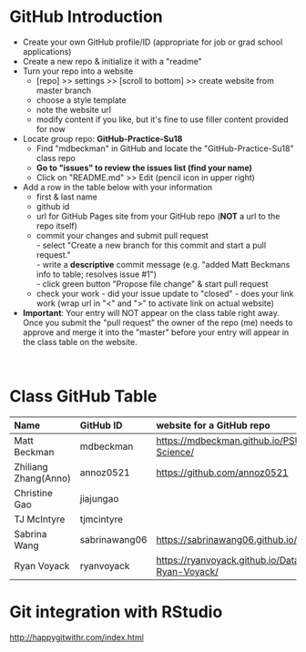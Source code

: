# GitHub Introduction


- Create your own GitHub profile/ID (appropriate for job or grad school applications)  
- Create a new repo & initialize it with a "readme"   
- Turn your repo into a website  
    - [repo] >> settings >> [scroll to bottom] >> create website from master branch  
    - choose a style template 
    - note the website url  
    - modify content if you like, but it's fine to use filler content provided for now  
- Locate group repo: **GitHub-Practice-Su18**
    - Find "mdbeckman" in GitHub and locate the "GitHub-Practice-Su18" class repo
    - **Go to "issues" to review the issues list (find your name)**
    - Click on "README.md" >> Edit (pencil icon in upper right)
- Add a row in the table below with your information   
    - first & last name  
    - github id  
    - url for GitHub Pages site from your GitHub repo (**NOT** a url to the repo itself)
    - commit your changes and submit pull request   
            - select "Create a new branch for this commit and start a pull request."   
            - write a **descriptive** commit message (e.g. "added Matt Beckmans info to table; resolves issue #1")  
            - click green button "Propose file change" & start pull request  
    - check your work
            - did your issue update to "closed"
            - does your link work (wrap url in "<" and ">" to activate link on actual website)  
- **Important**: Your entry will NOT appear on the class table right away.  Once you submit the "pull request" the owner of the repo (me) needs to approve and merge it into the "master" before your entry will appear in the class table on the website. 

<br>

# Class GitHub Table 

|Name                     |GitHub ID             |website for a GitHub repo                                | 
|:------------------------|:---------------------|:--------------------------------------------------------|  
| Matt Beckman    | mdbeckman      | <https://mdbeckman.github.io/PSU-Data-Science/>   |  
| Zhiliang Zhang(Anno) | annoz0521 | <https://github.com/annoz0521>  |
| Christine Gao | jiajungao |  |
| TJ McIntyre | tjmcintyre |  |
| Sabrina Wang    | sabrinawang06  | <https://sabrinawang06.github.io/484project/>     |
| Ryan Voyack     | ryanvoyack     | <https://ryanvoyack.github.io/Data-Analysis-Ryan-Voyack/> |

# Git integration with RStudio

<http://happygitwithr.com/index.html>

